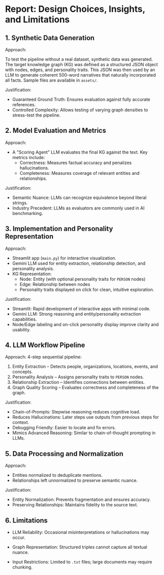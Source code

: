 # Report: Design Choices, Insights, and Limitations

## 1. Synthetic Data Generation

Approach:

To test the pipeline without a real dataset, synthetic data was generated. The target knowledge graph (KG) was defined as a structured JSON object with nodes, edges, and personality traits. This JSON was then used by an LLM to generate coherent 500-word narratives that naturally incorporated all facts. Sample files are available in `assets/`.

Justification:

- Guaranteed Ground Truth: Ensures evaluation against fully accurate references.
- Controlled Complexity: Allows testing of varying graph densities to stress-test the pipeline.

## 2. Model Evaluation and Metrics

Approach:

- A "Scoring Agent" LLM evaluates the final KG against the text. Key metrics include:
    - Correctness: Measures factual accuracy and penalizes hallucinations.
    - Completeness: Measures coverage of relevant entities and relationships.

Justification:

- Semantic Nuance: LLMs can recognize equivalence beyond literal strings.
- Industry Precedent: LLMs as evaluators are commonly used in AI benchmarking.

## 3. Implementation and Personality Representation

Approach:

- Streamlit app (`main.py`) for interactive visualization.
- Gemini LLM used for entity extraction, relationship detection, and personality analysis.
- KG Representation:
    - Node: Entity (with optional personality traits for `PERSON` nodes)
    - Edge: Relationship between nodes
    - Personality traits displayed on click for clean, intuitive exploration.

Justification:

- Streamlit: Rapid development of interactive apps with minimal code.
- Gemini LLM: Strong reasoning and entity/personality extraction capabilities.
- Node/Edge labeling and on-click personality display improve clarity and usability.

## 4. LLM Workflow Pipeline

Approach: 4-step sequential pipeline:

1. Entity Extraction – Detects people, organizations, locations, events, and concepts.
2. Personality Analysis – Assigns personality traits to `PERSON` nodes.
3. Relationship Extraction – Identifies connections between entities.
4. Graph Quality Scoring – Evaluates correctness and completeness of the graph.

Justification:

- Chain-of-Prompts: Stepwise reasoning reduces cognitive load.
- Reduces Hallucinations: Later steps use outputs from previous steps for context.
- Debugging Friendly: Easier to locate and fix errors.
- Mimics Advanced Reasoning: Similar to chain-of-thought prompting in LLMs.

## 5. Data Processing and Normalization

Approach:

- Entities normalized to deduplicate mentions.
- Relationships left unnormalized to preserve semantic nuance.

Justification:

- Entity Normalization: Prevents fragmentation and ensures accuracy.
- Preserving Relationships: Maintains fidelity to the source text.

## 6. Limitations

- LLM Reliability: Occasional misinterpretations or hallucinations may occur.
- Graph Representation: Structured triples cannot capture all textual nuance.

- Input Restrictions: Limited to `.txt` files; large documents may require chunking.
